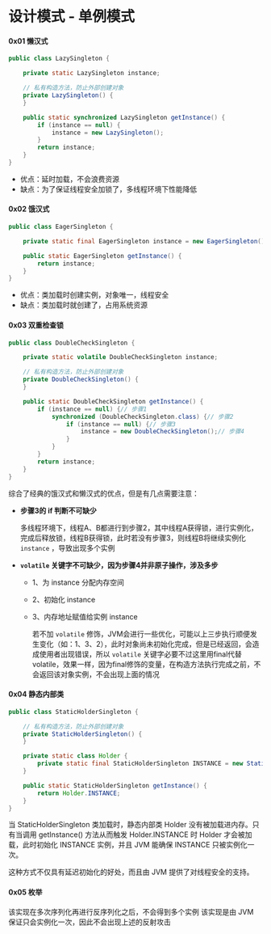 # 设计模式 - 单例模式

#### 0x01 懒汉式
```java
public class LazySingleton {

    private static LazySingleton instance;

    // 私有构造方法，防止外部创建对象
    private LazySingleton() {
    }

    public static synchronized LazySingleton getInstance() {
        if (instance == null) {
            instance = new LazySingleton();
        }
        return instance;
    }
}
```
- 优点：延时加载，不会浪费资源
- 缺点：为了保证线程安全加锁了，多线程环境下性能降低

#### 0x02 饿汉式

```java
public class EagerSingleton {

    private static final EagerSingleton instance = new EagerSingleton();

    public static EagerSingleton getInstance() {
        return instance;
    }
}
```
- 优点：类加载时创建实例，对象唯一，线程安全
- 缺点：类加载时就创建了，占用系统资源

#### 0x03 双重检查锁

```java
public class DoubleCheckSingleton {

    private static volatile DoubleCheckSingleton instance;

    // 私有构造方法，防止外部创建对象
    private DoubleCheckSingleton() {
    }

    public static DoubleCheckSingleton getInstance() {
        if (instance == null) {// 步骤1
            synchronized (DoubleCheckSingleton.class) {// 步骤2
                if (instance == null) {// 步骤3
                    instance = new DoubleCheckSingleton();// 步骤4
                }
            }
        }
        return instance;
    }
}
```
综合了经典的饿汉式和懒汉式的优点，但是有几点需要注意：

 - **步骤3的 if 判断不可缺少**

    多线程环境下，线程A、B都进行到步骤2，其中线程A获得锁，进行实例化，完成后释放锁，线程B获得锁，此时若没有步骤3，则线程B将继续实例化 `instance` ，导致出现多个实例

 - **`volatile`  关键字不可缺少，因为步骤4并非原子操作，涉及多步**
     - 1、为 instance 分配内存空间
     - 2、初始化 instance
     - 3、内存地址赋值给实例 instance

        若不加 `volatile` 修饰，JVM会进行一些优化，可能以上三步执行顺便发生变化（如：1、3、2），此时对象尚未初始化完成，但是已经返回，会造成使用者出现错误，所以 `volatile` 关键字必要不过这里用final代替volatile，效果一样，因为final修饰的变量，在构造方法执行完成之前，不会返回该对象实例，不会出现上面的情况

#### 0x04 静态内部类

```java
public class StaticHolderSingleton {

    // 私有构造方法，防止外部创建对象
    private StaticHolderSingleton() {
    }

    private static class Holder {
        private static final StaticHolderSingleton INSTANCE = new StaticHolderSingleton();
    }

    public static StaticHolderSingleton getInstance() {
        return Holder.INSTANCE;
    }
}
```
当 StaticHolderSingleton 类加载时，静态内部类 Holder 没有被加载进内存。只有当调用 getInstance() 方法从而触发 Holder.INSTANCE 时 Holder 才会被加载，此时初始化 INSTANCE 实例，并且 JVM 能确保 INSTANCE 只被实例化一次。

这种方式不仅具有延迟初始化的好处，而且由 JVM 提供了对线程安全的支持。

#### 0x05 枚举

该实现在多次序列化再进行反序列化之后，不会得到多个实例
该实现是由 JVM 保证只会实例化一次，因此不会出现上述的反射攻击
